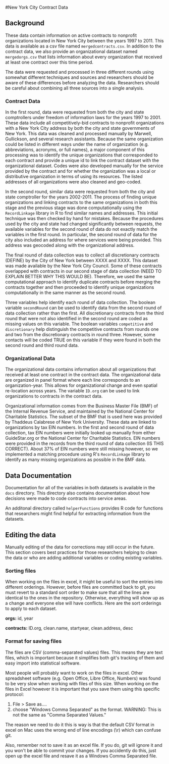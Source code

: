 #New York City Contract Data

## Background

These data contain information on active contracts to nonprofit organizations located in New York City between the years 1997 to 2011. This data is available as a csv file named `mergedcontracts.csv`. In addition to the contract data, we also provide an organizational dataset named `mergedorgs.csv` that lists information about every organization that received at least one contract over this time period. 

The data were requested and processed in three different rounds using somewhat different techniques and sources and researchers should be aware of these differences before analyzing the data. Researchers should be careful about combining all three sources into a single analysis. 

### Contract Data

In the first round, data were requested from both the city and state comptrollers under freedom of information laws for the years 1997 to 2001. These data include all competitively-bid contracts to nonprofit organizations with a New York City address by both the city and state governments of New York. This data was cleaned and processed manually by Marwell, Gullickson, and several research assistants. Because the same organization could be listed in different ways under the name of organization (e.g. abbreviations, acronyms, or full names), a major component of this processing was to identify the unique organizations that corresponded to each contract and provide a unique id to link the contract dataset with the organizational dataset. Codes were also developed manually for the service provided by the contract and for whether the organization was a local or distributive organization in terms of using its resources. The listed addresses of all organizations were also cleaned and geo-coded. 

In the second round, similar data were requested from both the city and state comptroller for the years 2002-2011. The process of finding unique organizations and linking contracts to the same organizations in both this stage and the previous stage was done computationally using the `RecordLinkage` library in R to find similar names and addresses. This initial technique was then checked by hand for mistakes. Because the procedures used by the city and state had changed significantly between requests, the available variables for the second round of data do not exactly match the variables in the first round. In particular, the second round of data for the city also included an address for where services were being provided. This address was geocoded along with the organizational address. 

The final round of data collection was to collect all discretionary contracts (DEFINE) by the City of New York between XXXX and XXXX. This dataset was made available by the New York City Council. Some of these contracts overlapped with contracts in our second stage of data collection (NEED TO EXPLAIN BETTER WHY THIS WOULD BE). Therefore, we used the same computational approach to identify duplicate contracts before merging the contracts together and then proceeded to identify unique organizations computationally in the same manner as the second round. 

Three variables help identify each round of data collection. The boolean variable `secondRound` can be used to identify data from the second round of data collection rather than the first. All discretionary contracts from the third round that were not also identified in the second round are coded as missing values on this variable. The boolean variables `competitive` and `discretionary` help distinguish the competitive contracts from rounds one and two from the discretionary contracts in round three. However, some contacts will be coded TRUE on this variable if they were found in both the second round and third round data. 

### Organizational Data

The organizational data contains information about all organizations that received at least one contract in the contract data. The organizational data are organized in panel format where each line corresponds to an organization-year. This allows for organizational change and even spatial re-location across years. The variable `ID.org` can be used to link organizations to contracts in the contract data. 

Organizational information comes from the Business Master File (BMF) of the Internal Revenue Service, and maintained by the National Center for Charitable Statistics. The subset of the BMF that is used here was provided by Thaddeus Calabrese of New York University. These data are linked to organizations by tax EIN numbers. In the first and second round of data collection, tax EIN numbers were initially looked up manually from either GuideStar.org or the National Center for Charitable Statistics. EIN numbers were provided in the records from the third round of data collection (IS THIS CORRECT). About 37% of EIN numbers were still missing however, so we implemented a matching procedure using R's `RecordLinkage` library to identify as many missing organizations as possible in the BMF data. 

## Data Documentation

Documentation for all of the variables in both datasets is available in the `docs` directory. This directory also contains documentation about how decisions were made to code contracts into service areas. 

An additonal directory called `helperFunctions` provides R code for functions that researchers might find helpful for extracting information from the datasets. 

## Editing the data

Manually editing of the data for corrections may still occur in the future. This section covers best practices for those researchers helping to clean the data or who are adding additional variables or coding existing variables. 

### Sorting files
When working on the files in excel, it might be useful to sort the entries into different orderings. However, before files are committed back to git, you must revert to a standard sort order to make sure that all the lines are identical to the ones in the repository. Otherwise, everything will show up as a change and everyone else will have conflicts. Here are the sort orderings to apply to each dataset.

**orgs:** id, year

**contracts:** ID.org, clean.name, startyear, clean.address, desc

### Format for saving files
The files are CSV (comma-separated values) files. This means they are text files, which is important because it simplifies both git's tracking of them and easy import into statistical software. 

Most people will probably want to work on the files in excel. Other spreadsheet software (e.g. Open  Office, Libre Office, Numbers) was found to be very slow when working with files of this size. When working on the files in Excel however it is important that you save them using this specific protocol:

1. File > Save as....
2. choose "Windows Comma Separated" as the format. WARNING: This is not the same as "Comma Separated Values."

The reason we need to do it this is way is that the default CSV format in excel on Mac uses the wrong end of line encodings (\r) which can confuse git.  

Also, remember not to save it as an excel file. If you do, git will ignore it and you won't be able to commit your changes. If you accidently do this, just open up the excel file and resave it as a Windows Comma Separated file. 
